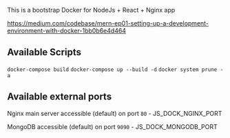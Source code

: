 This is a bootstrap Docker for NodeJs + React + Nginx app

https://medium.com/codebase/mern-ep01-setting-up-a-development-environment-with-docker-1bb0b6e4d464

## Available Scripts
```docker-compose build```
```docker-compose up --build -d```
```docker system prune -a```

## Available external ports

Nginx main server accessible (default) on port ```80``` - JS_DOCK_NGINX_PORT

MongoDB accessible (default) on port ```9090``` - JS_DOCK_MONGODB_PORT
